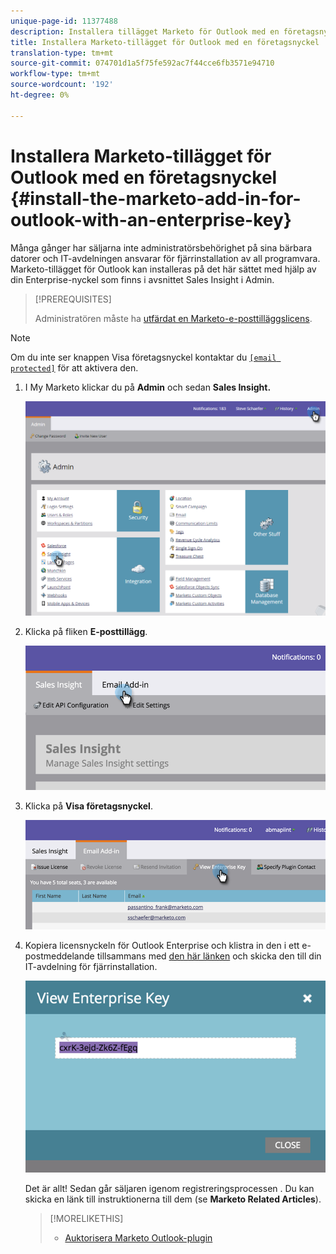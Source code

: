 ```yaml
---
unique-page-id: 11377488
description: Installera tillägget Marketo för Outlook med en företagsnyckel - Marketo Docs - Produktdokumentation
title: Installera Marketo-tillägget för Outlook med en företagsnyckel
translation-type: tm+mt
source-git-commit: 074701d1a5f75fe592ac7f44cce6fb3571e94710
workflow-type: tm+mt
source-wordcount: '192'
ht-degree: 0%

---
```



# Installera Marketo-tillägget för Outlook med en företagsnyckel {#install-the-marketo-add-in-for-outlook-with-an-enterprise-key}

Många gånger har säljarna inte administratörsbehörighet på sina bärbara datorer och IT-avdelningen ansvarar för fjärrinstallation av all programvara. Marketo-tillägget för Outlook kan installeras på det här sättet med hjälp av din Enterprise-nyckel som finns i avsnittet Sales Insight i Admin.

>[!PREREQUISITES]
>
>Administratören måste ha [utfärdat en Marketo-e-posttilläggslicens](issue-a-marketo-email-add-in-license.md).

>[!NOTE]
>
>Om du inte ser knappen Visa företagsnyckel kontaktar du [`[email protected]`](http://docs.marketo.com/cdn-cgi/l/email-protection#1c6f696c6c736e685c717d6e77796873327f7371) för att aktivera den.

1. I My Marketo klickar du på **Admin** och sedan **Sales Insight.**

   ![](assets/image2016-7-25-14-3a22-3a12.png)

1. Klicka på fliken **E-posttillägg**.

   ![](assets/image2016-7-25-14-3a23-3a57.png)

1. Klicka på **Visa företagsnyckel**.

   ![](assets/image2016-7-25-14-3a35-3a38.png)

1. Kopiera licensnyckeln för Outlook Enterprise och klistra in den i ett e-postmeddelande tillsammans med [den här länken](marketo-outlook-plugin-installation-by-it.md) och skicka den till din IT-avdelning för fjärrinstallation.

   ![](assets/image2016-7-25-14-3a39-3a9.png)

   Det är allt! Sedan går säljaren igenom registreringsprocessen [](authorize-the-marketo-outlook-plugin.md). Du kan skicka en länk till instruktionerna till dem (se **Marketo Related Articles**).

   >[!MORELIKETHIS]
   >
   >
   >    
   >    
   >    * [Auktorisera Marketo Outlook-plugin](authorize-the-marketo-outlook-plugin.md)



